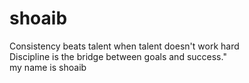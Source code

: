 # shoaib
Consistency beats talent when talent doesn't work hard
<br>
Discipline is the bridge between goals and success."
 <br>
my name is shoaib
